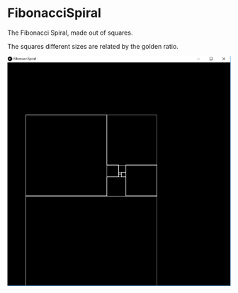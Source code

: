 # FibonacciSpiral

The Fibonacci Spiral, made out of squares.

The squares different sizes are related by the golden ratio.


![alt text](https://github.com/johnnyawesome/FibonacciSpiral/blob/master/FibonacciSpiral.jpg)
